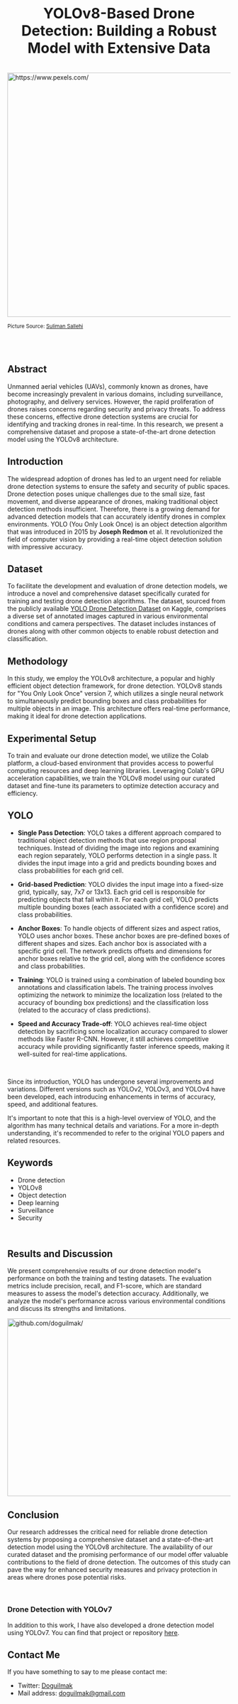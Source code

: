 <h1 align=center><font size = 6>YOLOv8-Based Drone Detection: Building a Robust Model with Extensive Data</font></h1>

<br>  

<img src="https://images.pexels.com/photos/1852984/pexels-photo-1852984.jpeg" height=550 width=1000 alt="https://www.pexels.com/"/>

<small>Picture Source: <a href="https://www.pexels.com/tr-tr/@sulimansallehi/">Suliman Sallehi</a></small>

<br>

<br>

## Abstract
Unmanned aerial vehicles (UAVs), commonly known as drones, have become increasingly prevalent in various domains, including surveillance, photography, and delivery services. However, the rapid proliferation of drones raises concerns regarding security and privacy threats. To address these concerns, effective drone detection systems are crucial for identifying and tracking drones in real-time. In this research, we present a comprehensive dataset and propose a state-of-the-art drone detection model using the YOLOv8 architecture.

## Introduction
The widespread adoption of drones has led to an urgent need for reliable drone detection systems to ensure the safety and security of public spaces. Drone detection poses unique challenges due to the small size, fast movement, and diverse appearance of drones, making traditional object detection methods insufficient. Therefore, there is a growing demand for advanced detection models that can accurately identify drones in complex environments.
YOLO (You Only Look Once) is an object detection algorithm that was introduced in 2015 by **Joseph Redmon** et al. It revolutionized the field of computer vision by providing a real-time object detection solution with impressive accuracy.

## Dataset
To facilitate the development and evaluation of drone detection models, we introduce a novel and comprehensive dataset specifically curated for training and testing drone detection algorithms. The dataset, sourced from the publicly available [YOLO Drone Detection Dataset](https://www.kaggle.com/datasets/muki2003/yolo-drone-detection-dataset) on Kaggle, comprises a diverse set of annotated images captured in various environmental conditions and camera perspectives. The dataset includes instances of drones along with other common objects to enable robust detection and classification.

## Methodology
In this study, we employ the YOLOv8 architecture, a popular and highly efficient object detection framework, for drone detection. YOLOv8 stands for "You Only Look Once" version 7, which utilizes a single neural network to simultaneously predict bounding boxes and class probabilities for multiple objects in an image. This architecture offers real-time performance, making it ideal for drone detection applications.

## Experimental Setup
To train and evaluate our drone detection model, we utilize the Colab platform, a cloud-based environment that provides access to powerful computing resources and deep learning libraries. Leveraging Colab's GPU acceleration capabilities, we train the YOLOv8 model using our curated dataset and fine-tune its parameters to optimize detection accuracy and efficiency.

## YOLO


*   **Single Pass Detection**: YOLO takes a different approach compared to traditional object detection methods that use region proposal techniques. Instead of dividing the image into regions and examining each region separately, YOLO performs detection in a single pass. It divides the input image into a grid and predicts bounding boxes and class probabilities for each grid cell.

*   **Grid-based Prediction**: YOLO divides the input image into a fixed-size grid, typically, say, 7x7 or 13x13. Each grid cell is responsible for predicting objects that fall within it. For each grid cell, YOLO predicts multiple bounding boxes (each associated with a confidence score) and class probabilities.

*   **Anchor Boxes**: To handle objects of different sizes and aspect ratios, YOLO uses anchor boxes. These anchor boxes are pre-defined boxes of different shapes and sizes. Each anchor box is associated with a specific grid cell. The network predicts offsets and dimensions for anchor boxes relative to the grid cell, along with the confidence scores and class probabilities.

*   **Training**: YOLO is trained using a combination of labeled bounding box annotations and classification labels. The training process involves optimizing the network to minimize the localization loss (related to the accuracy of bounding box predictions) and the classification loss (related to the accuracy of class predictions).

*   **Speed and Accuracy Trade-off**: YOLO achieves real-time object detection by sacrificing some localization accuracy compared to slower methods like Faster R-CNN. However, it still achieves competitive accuracy while providing significantly faster inference speeds, making it well-suited for real-time applications.

<br>

Since its introduction, YOLO has undergone several improvements and variations. Different versions such as YOLOv2, YOLOv3, and YOLOv4 have been developed, each introducing enhancements in terms of accuracy, speed, and additional features.

It's important to note that this is a high-level overview of YOLO, and the algorithm has many technical details and variations. For a more in-depth understanding, it's recommended to refer to the original YOLO papers and related resources.


## Keywords

*   Drone detection
*   YOLOv8
*   Object detection
*   Deep learning
*   Surveillance
*   Security

<br>

## Results and Discussion

We present comprehensive results of our drone detection model's performance on both the training and testing datasets. The evaluation metrics include precision, recall, and F1-score, which are standard measures to assess the model's detection accuracy. Additionally, we analyze the model's performance across various environmental conditions and discuss its strengths and limitations.

<img  src="https://raw.githubusercontent.com/doguilmak/Drone-Detection-YOLOv7/main/results/results.png" width=1000  height=400 alt="github.com/doguilmak/"/>


## Conclusion

Our research addresses the critical need for reliable drone detection systems by proposing a comprehensive dataset and a state-of-the-art detection model using the YOLOv8 architecture. The availability of our curated dataset and the promising performance of our model offer valuable contributions to the field of drone detection. The outcomes of this study can pave the way for enhanced security measures and privacy protection in areas where drones pose potential risks.

<br>

### Drone Detection with YOLOv7

In addition to this work, I have also developed a drone detection model using YOLOv7. You can find that project or repository [here](https://github.com/doguilmak/Drone-Detection-YOLOv7).

## Contact Me

If you have something to say to me please contact me:

*	Twitter: [Doguilmak](https://twitter.com/Doguilmak)
*	Mail address: doguilmak@gmail.com
